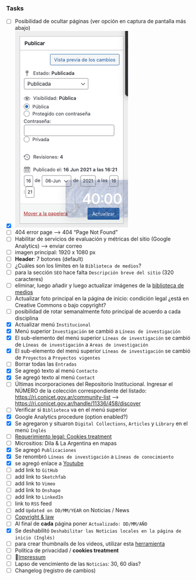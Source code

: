 ### Tasks
* [ ] Posibilidad de ocultar páginas (ver opción en captura de pantalla más abajo)
* [x] ![screenshot.png](images/Screenshot_2024-08-09_at_14.51.45.png)
* [ ] 404 error page --> 404 “Page Not Found”
* [ ] Habilitar de servicios de evaluación y métricas del sitio (Google Analytics) --> enviar correo
* [ ] imagen principal: 1920 x 1080 px
* [ ] **Header**: 7 botones (default)
* [ ] ¿Cuáles son los límites en la `Biblioteca de medios`?
* [ ] para la sección `SEO` hace falta `Descripción breve del sitio` (320 caracteres)
* [ ] eliminar, luego añadir y luego actualizar  imágenes de la [biblioteca de medios](https://imhicihu.conicet.gov.ar/wp-admin/upload.php)
* [ ] Actualizar foto principal en la página de inicio: condición legal ¿está en Creative Commons o bajo copyright?
* [ ] posibilidad de rotar semanalmente foto principal de acuerdo a cada disciplina
* [x] Actualizar menú `Institucional`
* [x] Menú superior `Investigación` se cambió a `Líneas de investigación`
* [x] El sub-elemento del menú superior `Líneas de investigación` se cambió de `Líneas de investigación` a `Areas de investigación`
* [x] El sub-elemento del menú superior `Líneas de investigación` se cambió de `Proyectos` a `Proyectos vigentes`
* [ ] Borrar todas las `Entradas`
* [x] Se agregó texto al menú `Contacto`
* [x] Se agregó texto al menú `Contact`
* [ ] Últimas incorporaciones del Repositorio Institucional. Ingresar el NÚMERO de la colección correspondiente del listado: https://ri.conicet.gov.ar/community-list --> https://ri.conicet.gov.ar/handle/11336/458/discover
* [ ] Verificar si `Biblioteca` va en el menú superior
* [x] Google Analytics procedure (option enabled?)
* [x] Se agregaron y situaron  `Digital Collections`, `Articles` y `Library` en el menú `Inglés`
* [ ] [Requerimiento legal: Cookies treatment](https://github.com/imhicihu/datAcopio/issues/3)
* [ ] Micrositios: Dila & La Argentina en mapas
* [x] Se agregó `Publicaciones`
* [x] Se renombró `Líneas de investigación` a `Líneas de conocimiento`
* [x] se agregó enlace a [Youtube](https://www.youtube.com/channel/UCleOQ9K84jLampvAqjZsTJQ?view_as=subscriber)
* [ ] add link to `GitHub`
* [ ] add link to `Sketchfab`
* [ ] add link to `Vimeo`
* [ ] add link to `Onshape`
* [ ] add link to `LinkedIn`
* [ ] link to `RSS` feed
* [ ] add `Updated on DD/MM/YEAR` on Noticias / News
* [ ] [Copyright & law](https://github.com/imhicihu/datAcopio/issues/3)
* [ ] Al final de **cada** página poner `Actualizado: DD/MM/AÑO`
* [x] Se deshabilitó `Deshabilitar las Noticias locales en la página de inicio (Inglés)`
* [ ] para crear thumbnails de los videos, utilizar esta [herramienta](https://parcel.io/tools/video-thumbnail)
* [ ] Política de privacidad / __cookies treatment__
* [ ] [Impressum](https://help.scantrust.com/hc/es-419/articles/14128256364188--Qu%C3%A9-es-un-Impressum-lo-necesito)
* [ ] Lapso de vencimiento de las `Noticias`: 30, 60 días?
* [ ] Changelog (registro de cambios)